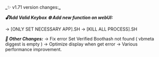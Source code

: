 **_**✨ v1.71 version changes:**_**

**_🔓Add Valid Keybox_**
**_🌐 Add new function on webUI:_**

→ [ONLY SET NECESSARY APP].SH 
→ [KILL ALL PROCESS].SH 

**_🔧 Other Changes:_**
→ Fix error Set Verified Boothash not found ( vbmeta diggest is empty )
→ Optimize display when get error
→ Various performance improvement.
